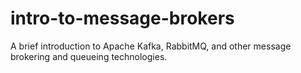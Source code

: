 # intro-to-message-brokers
A brief introduction to Apache Kafka, RabbitMQ, and other message brokering and queueing technologies.

